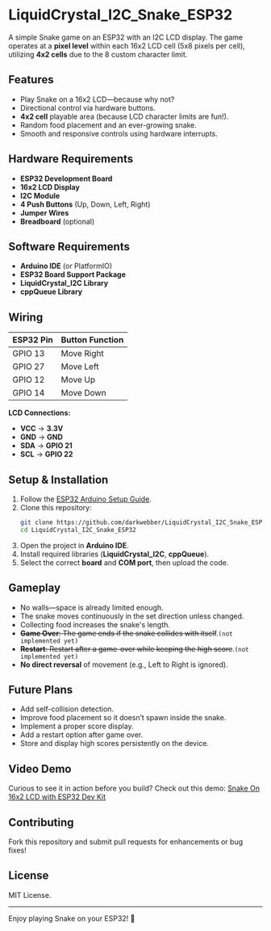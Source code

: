 # LiquidCrystal_I2C_Snake_ESP32

A simple Snake game on an ESP32 with an I2C LCD display. The game operates at a **pixel level** within each 16x2 LCD cell (5x8 pixels per cell), utilizing **4x2 cells** due to the 8 custom character limit.

## Features
- Play Snake on a 16x2 LCD—because why not?
- Directional control via hardware buttons.
- **4x2 cell** playable area (because LCD character limits are fun!).
- Random food placement and an ever-growing snake.
- Smooth and responsive controls using hardware interrupts.

## Hardware Requirements
- **ESP32 Development Board**
- **16x2 LCD Display**
- **I2C Module**
- **4 Push Buttons** (Up, Down, Left, Right)
- **Jumper Wires**
- **Breadboard** (optional)

## Software Requirements
- **Arduino IDE** (or PlatformIO)
- **ESP32 Board Support Package**
- **LiquidCrystal_I2C Library**
- **cppQueue Library**

## Wiring
| ESP32 Pin | Button Function |
|-----------|----------------|
| GPIO 13   | Move Right      |
| GPIO 27   | Move Left       |
| GPIO 12   | Move Up         |
| GPIO 14   | Move Down       |

**LCD Connections:**
- **VCC** → **3.3V**
- **GND** → **GND**
- **SDA** → **GPIO 21**
- **SCL** → **GPIO 22**

## Setup & Installation
1. Follow the [ESP32 Arduino Setup Guide](https://randomnerdtutorials.com/installing-the-esp32-board-in-arduino-ide-windows-instructions/).
2. Clone this repository:
   ```sh
   git clone https://github.com/darkwebber/LiquidCrystal_I2C_Snake_ESP32.git
   cd LiquidCrystal_I2C_Snake_ESP32
   ```
3. Open the project in **Arduino IDE**.
4. Install required libraries (**LiquidCrystal_I2C**, **cppQueue**).
5. Select the correct **board** and **COM port**, then upload the code.

## Gameplay
- No walls—space is already limited enough.
- The snake moves continuously in the set direction unless changed.
- Collecting food increases the snake's length.
- ~~**Game Over**: The game ends if the snake collides with itself~~.`(not implemented yet)`
- ~~**Restart**: Restart after a game-over while keeping the high score~~.`(not implemented yet)`
- **No direct reversal** of movement (e.g., Left to Right is ignored).

## Future Plans
- Add self-collision detection.
- Improve food placement so it doesn’t spawn inside the snake.
- Implement a proper score display.
- Add a restart option after game over.
- Store and display high scores persistently on the device.

## Video Demo
Curious to see it in action before you build? Check out this demo: [Snake On 16x2 LCD with ESP32 Dev Kit](https://youtu.be/9WMm03ATzCo?feature=shared)

## Contributing
Fork this repository and submit pull requests for enhancements or bug fixes!

## License
MIT License.

---
Enjoy playing Snake on your ESP32! 🐍
